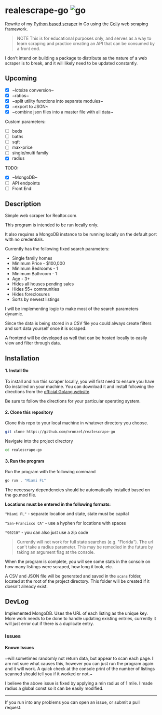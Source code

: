 # realescrape-go ![go](https://img.shields.io/github/languages/top/nronzel/realescrape-go?style=flat-square)

Rewrite of my [Python based scraper](https://github.com/nronzel/realescrape)
in Go using the [Colly](https://github.com/gocolly/colly) web scraping framework.

> NOTE This is for educational purposes only, and serves as a way to learn scraping
> and practice creating an API that can be consumed by a front end.

I don't intend on building a package to distribute as the nature of a web scraper
is to break, and it will likely need to be updated constantly.

## Upcoming

- [x] ~lotsize conversion~
- [x] ~ratios~
- [x] ~split utility functions into separate modules~
- [x] ~export to JSON~
- [x] ~combine json files into a master file with all data~

Custom parameters:
- [ ] beds
- [ ] baths
- [ ] sqft
- [ ] max-price
- [ ] single/multi family
- [x] radius

TODO:
- [x] ~MongoDB~
- [ ] API endpoints
- [ ] Front End

## Description

Simple web scraper for Realtor.com.

This program is intended to be run locally only.

It also requires a MongoDB instance to be running locally on the default port
with no credentials.

Currently has the following fixed search parameters:

- Single family homes
- Minimum Price - $100,000
- Minimum Bedrooms - 1
- Minimum Bathroom - 1
- Age - 3+
- Hides all houses pending sales
- Hides 55+ communities
- Hides foreclosures
- Sorts by newest listings

I will be implementing logic to make most of the search parameters dynamic.

Since the data is being stored in a CSV file you could always create filters
and sort data yourself once it is scraped.

A frontend will be developed as well that can be hosted locally to easily
view and filter through data.

## Installation

#### 1. Install Go

To install and run this scraper locally, you will first need to ensure you have
Go installed on your machine. You can download it and install following
the directions from the [official Golang website](https://go.dev/doc/install).

Be sure to follow the directions for your particular operating system.

#### 2. Clone this repository

Clone this repo to your local machine in whatever directory you choose.

```bash
git clone https://github.com/nronzel/realescrape-go
```

Navigate into the project directory

```bash
cd realescrape-go
```

#### 3. Run the program

Run the program with the following command

```bash
go run . "Miami FL"
```

The necessary dependencies should be automatically installed based on the go.mod
file.

**Locations must be entered in the following formats:**

`"Miami FL"` - separate location and state, state must be capital

`"San-Francisco CA"` - use a hyphen for locations with spaces

`"90210"` - you can also just use a zip code

> Currently will not work for full state searches (e.g. "Florida"). The url can't
take a radius parameter. This may be remedied in the future by taking an argument
flag at the console.

When the program is complete, you will see some stats in the console on how many
listings were scraped, how long it took, etc.

A CSV and JSON file will be generated and saved in the `scans` folder, located
at the root of the project directory. This folder will be created if it doesn't
already exist.

## DevLog

Implemented MongoDB. Uses the URL of each listing as the unique key. More work needs
to be done to handle updating existing entries, currently it will just error out
if there is a duplicate entry.

### Issues

#### Known Issues

~will sometimes randomly not return data, but appear to scan each page.
I am not sure what causes this, however you can just run the program again
and it will work. A quick check at the console print of the number of listings
scanned should tell you if it worked or not.~

I believe the above issue is fixed by applying a min radius of 1 mile. I made
radius a global const so it can be easily modified.

---

If you run into any problems you can open an issue, or submit a pull request.
